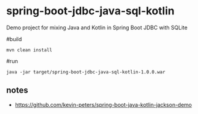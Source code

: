 # spring-boot-jdbc-java-sql-kotlin
Demo project for mixing Java and Kotlin in Spring Boot JDBC with SQLite

#build
```
mvn clean install
```

#run
```
java -jar target/spring-boot-jdbc-java-sql-kotlin-1.0.0.war
```

## notes

- https://github.com/kevin-peters/spring-boot-java-kotlin-jackson-demo

